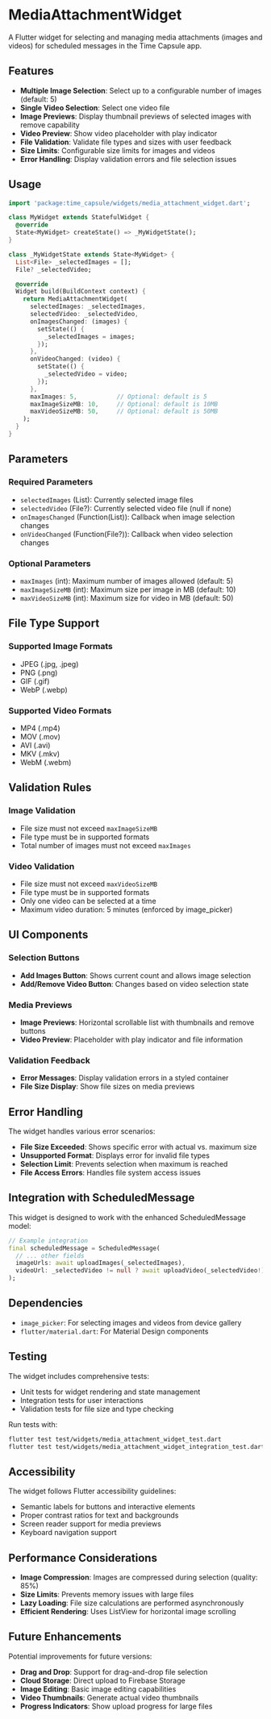 # MediaAttachmentWidget

A Flutter widget for selecting and managing media attachments (images and videos) for scheduled messages in the Time Capsule app.

## Features

- **Multiple Image Selection**: Select up to a configurable number of images (default: 5)
- **Single Video Selection**: Select one video file
- **Image Previews**: Display thumbnail previews of selected images with remove capability
- **Video Preview**: Show video placeholder with play indicator
- **File Validation**: Validate file types and sizes with user feedback
- **Size Limits**: Configurable size limits for images and videos
- **Error Handling**: Display validation errors and file selection issues

## Usage

```dart
import 'package:time_capsule/widgets/media_attachment_widget.dart';

class MyWidget extends StatefulWidget {
  @override
  State<MyWidget> createState() => _MyWidgetState();
}

class _MyWidgetState extends State<MyWidget> {
  List<File> _selectedImages = [];
  File? _selectedVideo;

  @override
  Widget build(BuildContext context) {
    return MediaAttachmentWidget(
      selectedImages: _selectedImages,
      selectedVideo: _selectedVideo,
      onImagesChanged: (images) {
        setState(() {
          _selectedImages = images;
        });
      },
      onVideoChanged: (video) {
        setState(() {
          _selectedVideo = video;
        });
      },
      maxImages: 5,           // Optional: default is 5
      maxImageSizeMB: 10,     // Optional: default is 10MB
      maxVideoSizeMB: 50,     // Optional: default is 50MB
    );
  }
}
```

## Parameters

### Required Parameters

- `selectedImages` (List<File>): Currently selected image files
- `selectedVideo` (File?): Currently selected video file (null if none)
- `onImagesChanged` (Function(List<File>)): Callback when image selection changes
- `onVideoChanged` (Function(File?)): Callback when video selection changes

### Optional Parameters

- `maxImages` (int): Maximum number of images allowed (default: 5)
- `maxImageSizeMB` (int): Maximum size per image in MB (default: 10)
- `maxVideoSizeMB` (int): Maximum size for video in MB (default: 50)

## File Type Support

### Supported Image Formats
- JPEG (.jpg, .jpeg)
- PNG (.png)
- GIF (.gif)
- WebP (.webp)

### Supported Video Formats
- MP4 (.mp4)
- MOV (.mov)
- AVI (.avi)
- MKV (.mkv)
- WebM (.webm)

## Validation Rules

### Image Validation
- File size must not exceed `maxImageSizeMB`
- File type must be in supported formats
- Total number of images must not exceed `maxImages`

### Video Validation
- File size must not exceed `maxVideoSizeMB`
- File type must be in supported formats
- Only one video can be selected at a time
- Maximum video duration: 5 minutes (enforced by image_picker)

## UI Components

### Selection Buttons
- **Add Images Button**: Shows current count and allows image selection
- **Add/Remove Video Button**: Changes based on video selection state

### Media Previews
- **Image Previews**: Horizontal scrollable list with thumbnails and remove buttons
- **Video Preview**: Placeholder with play indicator and file information

### Validation Feedback
- **Error Messages**: Display validation errors in a styled container
- **File Size Display**: Show file sizes on media previews

## Error Handling

The widget handles various error scenarios:

- **File Size Exceeded**: Shows specific error with actual vs. maximum size
- **Unsupported Format**: Displays error for invalid file types
- **Selection Limit**: Prevents selection when maximum is reached
- **File Access Errors**: Handles file system access issues

## Integration with ScheduledMessage

This widget is designed to work with the enhanced ScheduledMessage model:

```dart
// Example integration
final scheduledMessage = ScheduledMessage(
  // ... other fields
  imageUrls: await uploadImages(_selectedImages),
  videoUrl: _selectedVideo != null ? await uploadVideo(_selectedVideo!) : null,
);
```

## Dependencies

- `image_picker`: For selecting images and videos from device gallery
- `flutter/material.dart`: For Material Design components

## Testing

The widget includes comprehensive tests:

- Unit tests for widget rendering and state management
- Integration tests for user interactions
- Validation tests for file size and type checking

Run tests with:
```bash
flutter test test/widgets/media_attachment_widget_test.dart
flutter test test/widgets/media_attachment_widget_integration_test.dart
```

## Accessibility

The widget follows Flutter accessibility guidelines:

- Semantic labels for buttons and interactive elements
- Proper contrast ratios for text and backgrounds
- Screen reader support for media previews
- Keyboard navigation support

## Performance Considerations

- **Image Compression**: Images are compressed during selection (quality: 85%)
- **Size Limits**: Prevents memory issues with large files
- **Lazy Loading**: File size calculations are performed asynchronously
- **Efficient Rendering**: Uses ListView for horizontal image scrolling

## Future Enhancements

Potential improvements for future versions:

- **Drag and Drop**: Support for drag-and-drop file selection
- **Cloud Storage**: Direct upload to Firebase Storage
- **Image Editing**: Basic image editing capabilities
- **Video Thumbnails**: Generate actual video thumbnails
- **Progress Indicators**: Show upload progress for large files